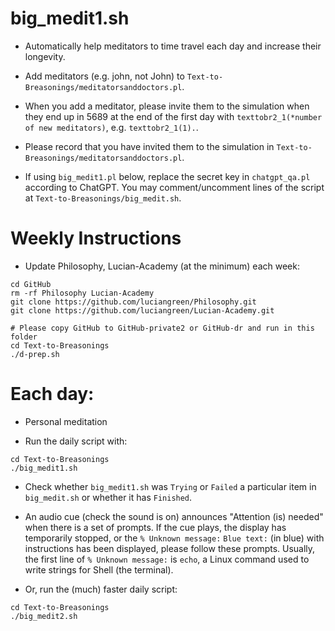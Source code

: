 # big_medit1.sh

* Automatically help meditators to time travel each day and increase their longevity.

* Add meditators (e.g. john, not John) to `Text-to-Breasonings/meditatorsanddoctors.pl`.

* When you add a meditator, please invite them to the simulation when they end up in 5689 at the end of the first day with `texttobr2_1(*number of new meditators)`, e.g. `texttobr2_1(1).`.

* Please record that you have invited them to the simulation in `Text-to-Breasonings/meditatorsanddoctors.pl`.

* If using `big_medit1.pl` below, replace the secret key in `chatgpt_qa.pl` according to ChatGPT. You may comment/uncomment lines of the script at `Text-to-Breasonings/big_medit.sh`.

# Weekly Instructions

* Update Philosophy, Lucian-Academy (at the minimum) each week:

```
cd GitHub
rm -rf Philosophy Lucian-Academy
git clone https://github.com/luciangreen/Philosophy.git
git clone https://github.com/luciangreen/Lucian-Academy.git

# Please copy GitHub to GitHub-private2 or GitHub-dr and run in this folder
cd Text-to-Breasonings
./d-prep.sh
```

# Each day:

* Personal meditation

* Run the daily script with:

```
cd Text-to-Breasonings
./big_medit1.sh
```

* Check whether `big_medit1.sh` was `Trying` or `Failed` a particular item in `big_medit.sh` or whether it has `Finished`.
* An audio cue (check the sound is on) announces "Attention (is) needed" when there is a set of prompts. If the cue plays, the display has temporarily stopped, or the `% Unknown message:` `Blue text:` (in blue) with instructions has been displayed, please follow these prompts. Usually, the first line of `% Unknown message:` is `echo`, a Linux command used to write strings for Shell (the terminal).

* Or, run the (much) faster daily script:

```
cd Text-to-Breasonings
./big_medit2.sh
```
